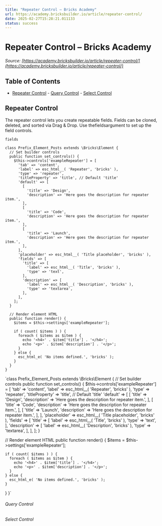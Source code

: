 ```yaml
---
title: "Repeater Control – Bricks Academy"
url: https://academy.bricksbuilder.io/article/repeater-control/
date: 2025-02-27T15:28:21.011133
status: success
---
```


# Repeater Control – Bricks Academy

*Source: [https://academy.bricksbuilder.io/article/repeater-control/](https://academy.bricksbuilder.io/article/repeater-control/)*

## Table of Contents

- [Repeater Control](#repeater-control)
        - [Query Control](#query-control)
        - [Select Control](#select-control)

## Repeater Control

The repeater control lets you create repeatable fields. Fields can be cloned, deleted, and sorted via Drag & Drop. Use thefieldsargument to set up the field controls.

`fields`

```
class Prefix_Element_Posts extends \Bricks\Element {
  // Set builder controls
  public function set_controls() {
    $this->controls['exampleRepeater'] = [
      'tab' => 'content',
      'label' => esc_html__( 'Repeater', 'bricks' ),
      'type' => 'repeater',
      'titleProperty' => 'title', // Default 'title'
      'default' => [
        [
          'title' => 'Design',
          'description' => 'Here goes the description for repeater item.',
        ],
        [
          'title' => 'Code',
          'description' => 'Here goes the description for repeater item.',
        ],
        [
          'title' => 'Launch',
          'description' => 'Here goes the description for repeater item.',
        ],
      ],
      'placeholder' => esc_html__( 'Title placeholder', 'bricks' ),
      'fields' => [
        'title' => [
          'label' => esc_html__( 'Title', 'bricks' ),
          'type' => 'text',
        ],
        'description' => [
          'label' => esc_html__( 'Description', 'bricks' ),
          'type' => 'textarea',
        ],
      ],
    ];
  }

  // Render element HTML
  public function render() {
    $items = $this->settings['exampleRepeater'];

    if ( count( $items ) ) {
      foreach ( $items as $item ) {
        echo '<h4>' . $item['title'] . '</h4>';
        echo '<p>' . $item['description'] . '</p>';
      }
    } else {
      esc_html_e( 'No items defined.', 'bricks' );
    }
  }
}
```

`class Prefix_Element_Posts extends \Bricks\Element {
  // Set builder controls
  public function set_controls() {
    $this->controls['exampleRepeater'] = [
      'tab' => 'content',
      'label' => esc_html__( 'Repeater', 'bricks' ),
      'type' => 'repeater',
      'titleProperty' => 'title', // Default 'title'
      'default' => [
        [
          'title' => 'Design',
          'description' => 'Here goes the description for repeater item.',
        ],
        [
          'title' => 'Code',
          'description' => 'Here goes the description for repeater item.',
        ],
        [
          'title' => 'Launch',
          'description' => 'Here goes the description for repeater item.',
        ],
      ],
      'placeholder' => esc_html__( 'Title placeholder', 'bricks' ),
      'fields' => [
        'title' => [
          'label' => esc_html__( 'Title', 'bricks' ),
          'type' => 'text',
        ],
        'description' => [
          'label' => esc_html__( 'Description', 'bricks' ),
          'type' => 'textarea',
        ],
      ],
    ];
  }

  // Render element HTML
  public function render() {
    $items = $this->settings['exampleRepeater'];

    if ( count( $items ) ) {
      foreach ( $items as $item ) {
        echo '<h4>' . $item['title'] . '</h4>';
        echo '<p>' . $item['description'] . '</p>';
      }
    } else {
      esc_html_e( 'No items defined.', 'bricks' );
    }
  }
}`

###### Query Control

###### Select Control

